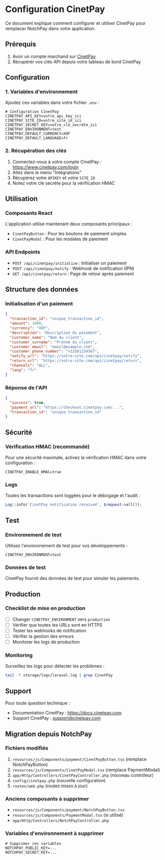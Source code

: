 # Configuration CinetPay

Ce document explique comment configurer et utiliser CinetPay pour remplacer NotchPay dans votre application.

## Prérequis

1. Avoir un compte marchand sur [CinetPay](https://www.cinetpay.com)
2. Récupérer vos clés API depuis votre tableau de bord CinetPay

## Configuration

### 1. Variables d'environnement

Ajoutez ces variables dans votre fichier `.env` :

```env
# Configuration CinetPay
CINETPAY_API_KEY=votre_api_key_ici
CINETPAY_SITE_ID=votre_site_id_ici
CINETPAY_SECRET_KEY=votre_clé_secrète_ici
CINETPAY_ENVIRONMENT=test
CINETPAY_DEFAULT_CURRENCY=XOF
CINETPAY_DEFAULT_LANGUAGE=fr
```

### 2. Récupération des clés

1. Connectez-vous à votre compte CinetPay : https://www.cinetpay.com/login
2. Allez dans le menu "Intégrations"
3. Récupérez votre `APIKEY` et votre `SITE_ID`
4. Notez votre clé secrète pour la vérification HMAC

## Utilisation

### Composants React

L'application utilise maintenant deux composants principaux :

- `CinetPayButton` : Pour les boutons de paiement simples
- `CinetPayModal` : Pour les modales de paiement

### API Endpoints

- `POST /api/cinetpay/initialize` : Initialiser un paiement
- `POST /api/cinetpay/notify` : Webhook de notification (IPN)
- `GET /api/cinetpay/return` : Page de retour après paiement

## Structure des données

### Initialisation d'un paiement

```json
{
  "transaction_id": "unique_transaction_id",
  "amount": 1000,
  "currency": "XOF",
  "description": "Description du paiement",
  "customer_name": "Nom du client",
  "customer_surname": "Prénom du client",
  "customer_email": "email@example.com",
  "customer_phone_number": "+22501234567",
  "notify_url": "https://votre-site.com/api/cinetpay/notify",
  "return_url": "https://votre-site.com/api/cinetpay/return",
  "channels": "ALL",
  "lang": "fr"
}
```

### Réponse de l'API

```json
{
  "success": true,
  "payment_url": "https://checkout.cinetpay.com/...",
  "transaction_id": "unique_transaction_id"
}
```

## Sécurité

### Vérification HMAC (recommandé)

Pour une sécurité maximale, activez la vérification HMAC dans votre configuration :

```env
CINETPAY_ENABLE_HMAC=true
```

### Logs

Toutes les transactions sont loggées pour le débogage et l'audit :

```php
Log::info('CinetPay notification received', $request->all());
```

## Test

### Environnement de test

Utilisez l'environnement de test pour vos développements :

```env
CINETPAY_ENVIRONMENT=test
```

### Données de test

CinetPay fournit des données de test pour simuler les paiements.

## Production

### Checklist de mise en production

- [ ] Changer `CINETPAY_ENVIRONMENT` vers `production`
- [ ] Vérifier que toutes les URLs sont en HTTPS
- [ ] Tester les webhooks de notification
- [ ] Vérifier la gestion des erreurs
- [ ] Monitorer les logs de production

### Monitoring

Surveillez les logs pour détecter les problèmes :

```bash
tail -f storage/logs/laravel.log | grep CinetPay
```

## Support

Pour toute question technique :
- Documentation CinetPay : https://docs.cinetpay.com
- Support CinetPay : support@cinetpay.com

## Migration depuis NotchPay

### Fichiers modifiés

1. `resources/js/Components/payment/CinetPayButton.tsx` (remplace NotchPayButton)
2. `resources/js/Components/CinetPayModal.tsx` (remplace PaymentModal)
3. `app/Http/Controllers/CinetPayController.php` (nouveau contrôleur)
4. `config/cinetpay.php` (nouvelle configuration)
5. `routes/web.php` (routes mises à jour)

### Anciens composants à supprimer

- `resources/js/Components/payment/NotchPayButton.tsx`
- `resources/js/Components/PaymentModal.tsx` (si utilisé)
- `app/Http/Controllers/NotchPayController.php`

### Variables d'environnement à supprimer

```env
# Supprimer ces variables
NOTCHPAY_PUBLIC_KEY=...
NOTCHPAY_SECRET_KEY=...
```
